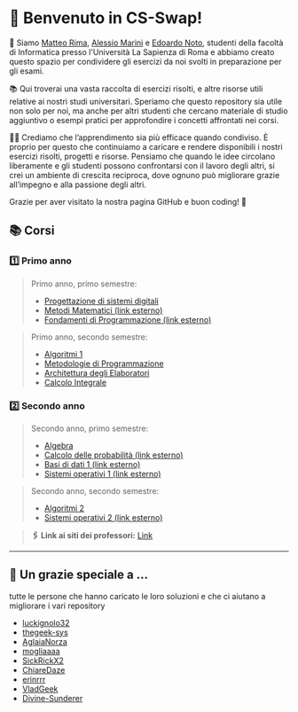 # 👋 Benvenuto in CS-Swap!

🌟 Siamo [Matteo Rima](https://github.com/rimaout), [Alessio Marini](https://github.com/alem1105) e [Edoardo Noto](https://github.com/notedo), studenti della facoltà di Informatica presso l'Università La Sapienza di Roma e abbiamo creato questo spazio per condividere gli esercizi da noi svolti in preparazione per gli esami.

📚 Qui troverai una vasta raccolta di esercizi risolti, e altre risorse utili relative ai nostri studi universitari. Speriamo che questo repository sia utile non solo per noi, ma anche per altri studenti che cercano materiale di studio aggiuntivo o esempi pratici per approfondire i concetti affrontati nei corsi.

👨‍💻 Crediamo che l’apprendimento sia più efficace quando condiviso. È proprio per questo che continuiamo a caricare e rendere disponibili i nostri esercizi risolti, progetti e risorse. Pensiamo che quando le idee circolano liberamente e gli studenti possono confrontarsi con il lavoro degli altri, si crei un ambiente di crescita reciproca, dove ognuno può migliorare grazie all’impegno e alla passione degli altri.

Grazie per aver visitato la nostra pagina GitHub e buon coding! 🚀

## 📚 Corsi
### 1️⃣ Primo anno
>Primo anno, primo semestre:
>- [Progettazione di sistemi digitali](https://github.com/CS-Swap/Progettazione-Sistemi-Digitali)
>- [Metodi Matematici (link esterno)](https://github.com/Princic-1837592/metodi-matematici) 
>- [Fondamenti di Programmazione (link esterno)](https://github.com/struggling-student/PythonExercises)

>Primo anno, secondo semestre:
>- [Algoritmi 1](https://github.com/CS-Swap/Algoritmi-1)
>- [Metodologie di Programmazione](https://github.com/CS-Swap/Metodologie-di-Programmazione)
>- [Architettura degli Elaboratori](https://github.com/CS-Swap/Architettura-degli-Elaboratori)
>- [Calcolo Integrale](https://github.com/CS-Swap/Calcolo-Integrale)
### 2️⃣ Secondo anno
>Secondo anno, primo semestre:
>- [Algebra](https://github.com/CS-Swap/Algebra)
>- [Calcolo delle probabilità (link esterno)](https://github.com/user-attachments/files/18259514/raccoltaesami.1.pdf)
>- [Basi di dati 1 (link esterno)](https://drive.google.com/drive/folders/0B-4exWJj0L7RN2Z6LWlhZzJ4cEk?resourcekey=0-TwpaRyibcTAnhMv2Q-fLlQ)
>- [Sistemi operativi 1 (link esterno)](https://t.me/so_1_bot)

>Secondo anno, secondo semestre:
>- [Algoritmi 2](https://github.com/CS-Swap/Algoritmi-2)
>- [Sistemi operativi 2 (link esterno)](https://t.me/so_1_bot)


>**🖇️ Link ai siti dei professori:** [Link](https://github.com/CS-Swap/Link)

---

## 🌟 Un grazie speciale a ...
tutte le persone che hanno caricato le loro soluzioni e che ci aiutano a migliorare i vari repository
- [luckignolo32](https://github.com/luckignolo32)
- [thegeek-sys](https://github.com/thegeek-sys)
- [AglaiaNorza](https://github.com/AglaiaNorza)
- [mogliaaaa](https://github.com/mogliaaaa)
- [SickRickX2](https://github.com/SickRickX2)
- [ChiareDaze](https://github.com/ChiareDaze)
- [erinrrr](https://github.com/erinrrr)
- [VladGeek](https://github.com/VladGeek)
- [Divine-Sunderer](https://github.com/Divine-Sunderer)
